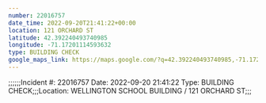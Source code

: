 ```yaml
---
number: 22016757
date_time: 2022-09-20T21:41:22+00:00
location: 121 ORCHARD ST
latitude: 42.392240493740985
longitude: -71.17201114593632
type: BUILDING CHECK
google_maps_link: https://maps.google.com/?q=42.392240493740985,-71.17201114593632
---
```


;;;;;;Incident #: 22016757  Date: 2022-09-20 21:41:22   Type: BUILDING CHECK;;;Location: WELLINGTON SCHOOL BUILDING / 121 ORCHARD ST;;;
